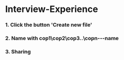 # Interview-Experience
### 1. Click the button 'Create new file'
### 2. Name with cop1\cop2\cop3\..\copn---name
### 3. Sharing
